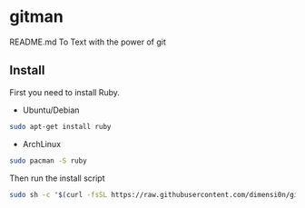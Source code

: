 # gitman
README.md To Text with the power of git

## Install

First you need to install Ruby.

* Ubuntu/Debian

```sh
sudo apt-get install ruby
```

* ArchLinux

```sh
sudo pacman -S ruby
```

Then run the install script

```sh
sudo sh -c "$(curl -fsSL https://raw.githubusercontent.com/dimensi0n/gitman/master/install.sh)"
```
